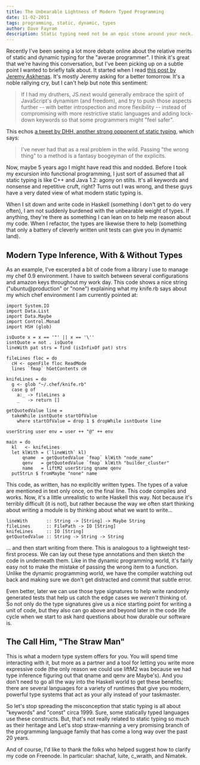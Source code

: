 ```yaml
---
title: The Unbearable Lightness of Modern Typed Programming
date: 11-02-2011
tags: programming, static, dynamic, types
author: Dave Fayram
description: Static typing need not be an epic stone around your neck.
---
```


Recently I've been seeing a lot more debate online about the relative
merits of static and dynamic typing for the "averae programmer". I
think it's great that we're having this conversation, but I've been
picking up on a subtle point I wanted to briefly talk about. It
started when I read [this post by Jeremy Askhenas](https://mail.mozilla.org/pipermail/es-discuss/2011-November/017872.html). It's
mostly Jeremy asking for a better tomorrow. It's a noble rallying cry, but I
can't help but note this sentiment:

<blockquote>
If I had my druthers, JS.next would generally embrace the spirit of
JavaScript's dynamism (and freedom), and try to push those aspects further
-- with better introspection and more flexibility -- instead of
compromising with more restrictive static languages and adding lock-down
keywords so that some programmers might "feel safer".
</blockquote>

This echos
[a tweet by DHH, another strong opponent of static typing](http://twitter.com/#!/dhh/status/123773621771583488),
which says:

<blockquote>
I've never had that as a real problem in the wild. Passing "the wrong
thing" to a method is a fantasy boogeyman of the
explicits.</blockquote>

Now, maybe 5 years ago I might have read this and nodded. Before I
took my excursion into functional programming, I just sort of assumed
that all static typing is like C++ and Java 1.2: agony on stilts. It's
all keywords and nonsense and repetitive cruft, right? Turns out I was
wrong, and these guys have a very dated view of what modern static
typing is.


When I sit down and write code in Haskell (something I don't get to do
very often), I am not suddenly burdened with the unbearable weight of
types. If anything, they're there as something I can lean on to help
me reason about my code. When I refactor, the types are likewise there
to help (something that only a battery of cleverly written unit tests
can give you in dynamic land).

## Modern Type Inference, With & Without Types

As an example, I've excerpted a bit of code from a library I use to
manage my chef 0.9 environment. I have to switch between several
configurations and amazon keys throughout my work day. This code shows
a nice string ("ubuntu@production" or "none") explaining what my knife.rb says about my
which chef environment I am currently pointed at:

~~~~~~{.haskell}
import System.IO
import Data.List
import Data.Maybe
import Control.Monad
import HSH (glob)

isQuote x = x == '"' || x == '\''
isntQuote = not . isQuote
lineWith pat strs = find (isInfixOf pat) strs

fileLines floc = do
  cH <- openFile floc ReadMode
  lines `fmap` hGetContents cH

knifeLines = do
  g <- glob "~/.chef/knife.rb"
  case g of
    a:_ -> fileLines a
    _   -> return []

getQuotedValue line =
  takeWhile isntQuote startOfValue
    where startOfValue = drop 1 $ dropWhile isntQuote line

userString user env = user ++ "@" ++ env

main = do
  kl   <- knifeLines
  let klWith = (`lineWith` kl)
      qname  = getQuotedValue `fmap` klWith "node_name"
      qenv   = getQuotedValue `fmap` klWith "builder_cluster"
      name   = liftM2 userString qname qenv
  putStrLn $ fromMaybe "none" name
~~~~~~

This code, as written, has no explicitly written types. The types of a value are
mentioned in text only once, on the final line. This code compiles and
works. Now, it's a little unrealistic to write Haskell this way. Not
because it's terribly difficult (it is not), but rather because the
way we often start thinking about writing a module is by thinking
about what we want to write...

~~~~~~{.haskell}
lineWith       :: String -> [String] -> Maybe String
fileLines      :: FilePath -> IO [String]
knifeLines     :: IO [String]
getQuotedValue :: String -> String -> String
~~~~~~

... and then start writing from there. This is analogous to a
lightweight test-first process. We can lay out these type annotations
and then sketch the code in underneath them. Like in the dynamic
programming world, it's fairly easy not to make the mistake of passing
the wrong item to a function. Unlike the dynamic programming world, we
have the compiler watching out back and making sure we don't get
distracted and commit that subtle error.

Even better, later we can use those type signatures to help write
randomly generated tests that help us catch the edge cases we
*weren't* thinking of. So not only do the type signatures give us a
nice starting point for writing a unit of code, but they also can go
above and beyond later in the code life cycle when we start to ask hard
questions about how durable our software is.

## The Call Him, "The Straw Man"

This is what a modern type system offers for you. You will spend time
interacting with it, but more as a partner and a tool for letting you
write more expressive code (the only reason we could use liftM2 was
because we had type inference figuring out that qname and qenv are
Maybe's). And you don't need to go all the way into the Haskell world to
get these benefits; there are several languages for a variety of
runtimes that give you modern, powerful type systems that act as your
ally instead of your taskmaster.

So let's stop spreading the misconception that static typing is all
about "keywords" and "const" circa 1999. Sure, some statically typed
languages use these constructs. But, that's not really related to
static typing so much as their heritage and  Let's stop straw-manning a very promising
branch of the programming language family that has come a long way
over the past 20 years.

And of course, I'd like to thank the folks who helped suggest how to
clarify my code on Freenode. In particular: shachaf, luite, c_wraith,
and Nimatek.
